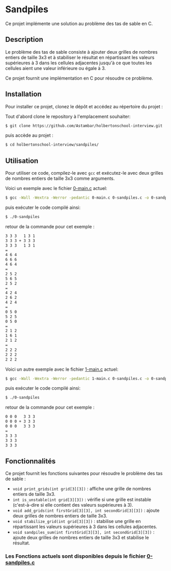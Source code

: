 # Sandpiles

Ce projet implémente une solution au problème des tas de sable en C.

## Description

Le problème des tas de sable consiste à ajouter deux grilles de nombres entiers de taille 3x3 et à stabiliser le résultat en répartissant les valeurs supérieures à 3 dans les cellules adjacentes jusqu'à ce que toutes les cellules aient une valeur inférieure ou égale à 3.

Ce projet fournit une implémentation en C pour résoudre ce problème.

## Installation

Pour installer ce projet, clonez le dépôt et accédez au répertoire du projet :

Tout d'abord clone le repository à l'emplacement souhaiter:
```bash
$ git clone https://github.com/Astambar/holbertonschool-interview.git
```
puis accède au projet :
```bash
$ cd holbertonschool-interview/sandpiles/
```

## Utilisation

Pour utiliser ce code, compilez-le avec `gcc` et exécutez-le avec deux grilles de nombres entiers de taille 3x3 comme arguments.

Voici un exemple avec le fichier [0-main.c](./0-main.c) actuel:
```bash
$ gcc -Wall -Wextra -Werror -pedantic 0-main.c 0-sandpiles.c -o 0-sandpiles
```
puis exécuter le code compilé ainsi:
```bash
$ ./0-sandpiles
```
retour de la commande pour cet exemple :
```txt
3 3 3   1 3 1
3 3 3 + 3 3 3
3 3 3   1 3 1
=
4 6 4
6 6 6
4 6 4
=
2 5 2
5 6 5
2 5 2
=
4 2 4
2 6 2
4 2 4
=
0 5 0
5 2 5
0 5 0
=
2 1 2
1 6 1
2 1 2
=
2 2 2
2 2 2
2 2 2
```

Voici un autre exemple avec le fichier [1-main.c](./1-main.c) actuel:
```bash
$ gcc -Wall -Wextra -Werror -pedantic 1-main.c 0-sandpiles.c -o 0-sandpiles
```
puis exécuter le code compilé ainsi:
```bash
$ ./0-sandpiles
```
retour de la commande pour cet exemple :
```txt
0 0 0   3 3 3
0 0 0 + 3 3 3
0 0 0   3 3 3
=
3 3 3
3 3 3
3 3 3
```
## Fonctionnalités

Ce projet fournit les fonctions suivantes pour résoudre le problème des tas de sable :

- `void print_grids(int grid[3][3])` : affiche une grille de nombres entiers de taille 3x3.
- `int is_unstable(int grid[3][3])` : vérifie si une grille est instable (c'est-à-dire si elle contient des valeurs supérieures à 3).
- `void add_grids(int firstGrid[3][3], int secondGrid[3][3])` : ajoute deux grilles de nombres entiers de taille 3x3.
- `void stabilize_grid(int grid[3][3])` : stabilise une grille en répartissant les valeurs supérieures à 3 dans les cellules adjacentes.
- `void sandpiles_sum(int firstGrid[3][3], int secondGrid[3][3])` : ajoute deux grilles de nombres entiers de taille 3x3 et stabilise le résultat.

### Les  Fonctions actuels sont disponibles depuis le fichier [0-sandpiles.c](./0-sandpiles.c)
